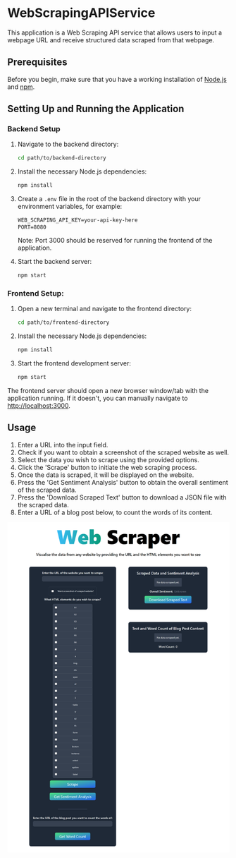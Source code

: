 # WebScrapingAPIService

This application is a Web Scraping API service that allows users to input a webpage URL and receive structured data scraped from that webpage.

## Prerequisites

Before you begin, make sure that you have a working installation of [Node.js](https://nodejs.org/) and [npm](https://www.npmjs.com/).

## Setting Up and Running the Application

### Backend Setup

1. Navigate to the backend directory:
    ```bash
    cd path/to/backend-directory
    ```

2. Install the necessary Node.js dependencies:
    ```bash
    npm install
    ```

3. Create a `.env` file in the root of the backend directory with your environment variables, for example:
    ```env
    WEB_SCRAPING_API_KEY=your-api-key-here
    PORT=8080
    ```
    Note: Port 3000 should be reserved for running the frontend of the application.

4. Start the backend server:
    ```bash
    npm start
    ```

### Frontend Setup:

1. Open a new terminal and navigate to the frontend directory:
    ```bash
    cd path/to/frontend-directory
    ```

2. Install the necessary Node.js dependencies:
    ```bash
    npm install
    ```

3. Start the frontend development server:
    ```bash
    npm start
    ```

The frontend server should open a new browser window/tab with the application running. If it doesn't, you can manually navigate to [http://localhost:3000](http://localhost:3000).

## Usage

1. Enter a URL into the input field.
2. Check if you want to obtain a screenshot of the scraped website as well.
3. Select the data you wish to scrape using the provided options.
4. Click the 'Scrape' button to initiate the web scraping process.
5. Once the data is scraped, it will be displayed on the website.
6. Press the 'Get Sentiment Analysis' button to obtain the overall sentiment of the scraped data.
7. Press the 'Download Scraped Text' button to download a JSON file with the scraped data.
8. Enter a URL of a blog post below, to count the words of its content.

![Screenshot of Web Scraping Application](https://github.com/denisafilip/WebScrapingAPIService/blob/main/websiteScreenshot.png)






